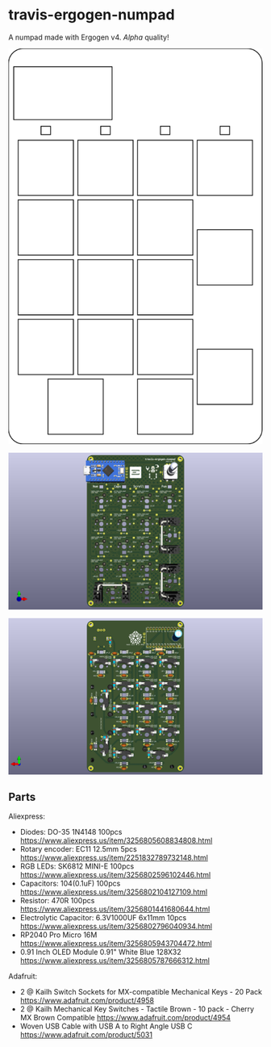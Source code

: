 # travis-ergogen-numpad
A numpad made with Ergogen v4. *Alpha* quality!

![keyboard combo outline](./output/outlines/combo.svg)

![PCB front](./output/pcbs/travis_num2024-front.png)

![PCB back](./output/pcbs/travis_num2024-back.png)

## Parts ##

Aliexpress:
* Diodes: DO-35 1N4148 100pcs https://www.aliexpress.us/item/3256805608834808.html
* Rotary encoder: EC11 12.5mm 5pcs https://www.aliexpress.us/item/2251832789732148.html
* RGB LEDs: SK6812 MINI-E 100pcs https://www.aliexpress.us/item/3256802596102446.html
* Capacitors: 104(0.1uF) 100pcs https://www.aliexpress.us/item/3256802104127109.html
* Resistor: 470R 100pcs https://www.aliexpress.us/item/3256801441680644.html
* Electrolytic Capacitor: 6.3V1000UF 6x11mm 10pcs https://www.aliexpress.us/item/3256802796040934.html
* RP2040 Pro Micro 16M https://www.aliexpress.us/item/3256805943704472.html
* 0.91 Inch OLED Module 0.91" White Blue 128X32 https://www.aliexpress.us/item/3256805787666312.html

Adafruit:
* 2 @ Kailh Switch Sockets for MX-compatible Mechanical Keys - 20 Pack https://www.adafruit.com/product/4958
* 2 @ Kailh Mechanical Key Switches - Tactile Brown - 10 pack - Cherry MX Brown Compatible https://www.adafruit.com/product/4954
* Woven USB Cable with USB A to Right Angle USB C https://www.adafruit.com/product/5031
